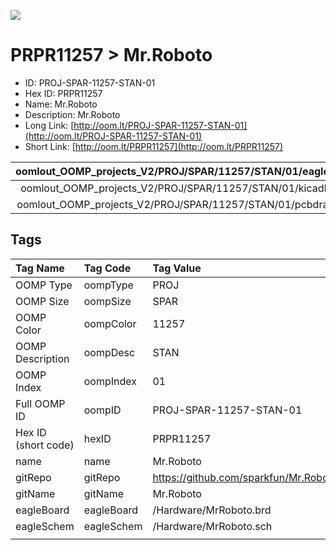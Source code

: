 


  
![][im]
# PRPR11257 > Mr.Roboto

- ID: PROJ-SPAR-11257-STAN-01
- Hex ID: PRPR11257
- Name: Mr.Roboto
- Description: Mr.Roboto
- Long Link: [http://oom.lt/PROJ-SPAR-11257-STAN-01](http://oom.lt/PROJ-SPAR-11257-STAN-01)
- Short Link: [http://oom.lt/PRPR11257](http://oom.lt/PRPR11257)
  

|oomlout_OOMP_projects_V2/PROJ/SPAR/11257/STAN/01/eagleImage.png|oomlout_OOMP_projects_V2/PROJ/SPAR/11257/STAN/01/eagleSchemImage.png|oomlout_OOMP_projects_V2/PROJ/SPAR/11257/STAN/01/kicadPcb3dFront.png|oomlout_OOMP_projects_V2/PROJ/SPAR/11257/STAN/01/kicadPcb3dBack.png|
| :---: | :---: | :---: | :---: |
|oomlout_OOMP_projects_V2/PROJ/SPAR/11257/STAN/01/kicadPcb3d.png|oomlout_OOMP_projects_V2/PROJ/SPAR/11257/STAN/01/bomBack.png|oomlout_OOMP_projects_V2/PROJ/SPAR/11257/STAN/01/bomFront.png|oomlout_OOMP_projects_V2/PROJ/SPAR/11257/STAN/01/pcbdraw.svg|
|oomlout_OOMP_projects_V2/PROJ/SPAR/11257/STAN/01/pcbdrawBack.svg||||

## Tags
  

|Tag Name|Tag Code|Tag Value|
| :--- | :--- | :--- |
|OOMP Type|oompType|PROJ|
|OOMP Size|oompSize|SPAR|
|OOMP Color|oompColor|11257|
|OOMP Description|oompDesc|STAN|
|OOMP Index|oompIndex|01|
|Full OOMP ID|oompID|PROJ-SPAR-11257-STAN-01|
|Hex ID (short code)|hexID|PRPR11257|
|name|name|Mr.Roboto|
|gitRepo|gitRepo|https://github.com/sparkfun/Mr.Roboto|
|gitName|gitName|Mr.Roboto|
|eagleBoard|eagleBoard|/Hardware/MrRoboto.brd|
|eagleSchem|eagleSchem|/Hardware/MrRoboto.sch|
||||



[im]: PROJ/SPAR/11257/STAN/01/kicadPcb3d_450.png
